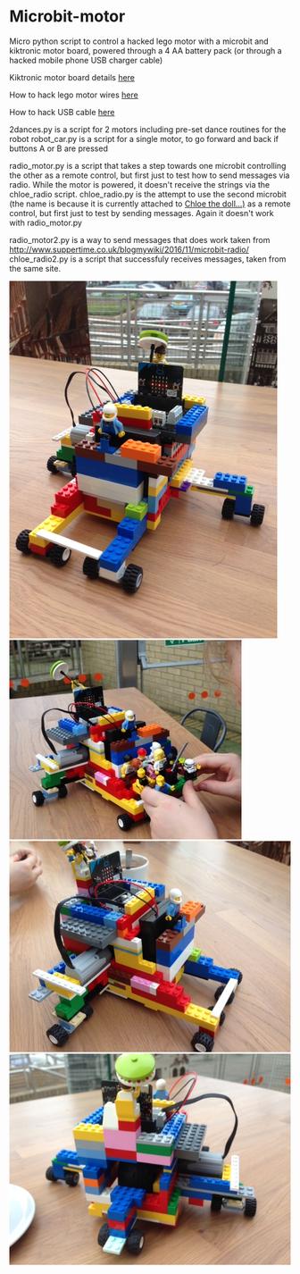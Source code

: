 # Microbit-motor
Micro python script to control a hacked lego motor with a microbit and kiktronic motor board, powered through a 4 AA battery pack (or through a hacked mobile phone USB charger cable)

Kiktronic motor board details [here](https://www.kitronik.co.uk/pdf/5620%20Motor%20Driver%20Board%20V1.1-2.pdf)

How to hack lego motor wires [here](https://scuttlebots.com/2014/03/02/lego-pf-hacking-wiring/)

How to hack USB cable [here](http://www.instructables.com/id/Hack-that-holy-USB-cable/?ALLSTEPS)

2dances.py is a script for 2 motors including pre-set dance routines for the robot
robot_car.py is a script for a single motor, to go forward and back if buttons A or B are pressed

radio_motor.py is a script that takes a step towards one microbit controlling the other as a remote control, but first just to test how to send messages via radio. While the motor is powered, it doesn't receive the strings via the chloe_radio script.
chloe_radio.py is the attempt to use the second microbit (the name is because it is currently attached to [Chloe the doll...)](https://github.com/paulmaltby3/Microbit-wearable) as a remote control, but first just to test by sending messages. Again it doesn't work with radio_motor.py

radio_motor2.py is a way to send messages that does work taken from http://www.suppertime.co.uk/blogmywiki/2016/11/microbit-radio/
chloe_radio2.py is a script that successfuly receives messages, taken from the same site.

![pic](/IMG_7250.JPG)
![pic2](/IMG_7251.JPG)
![pic3](/IMG_7248.JPG)
![pic4](/IMG_7249.JPG)
